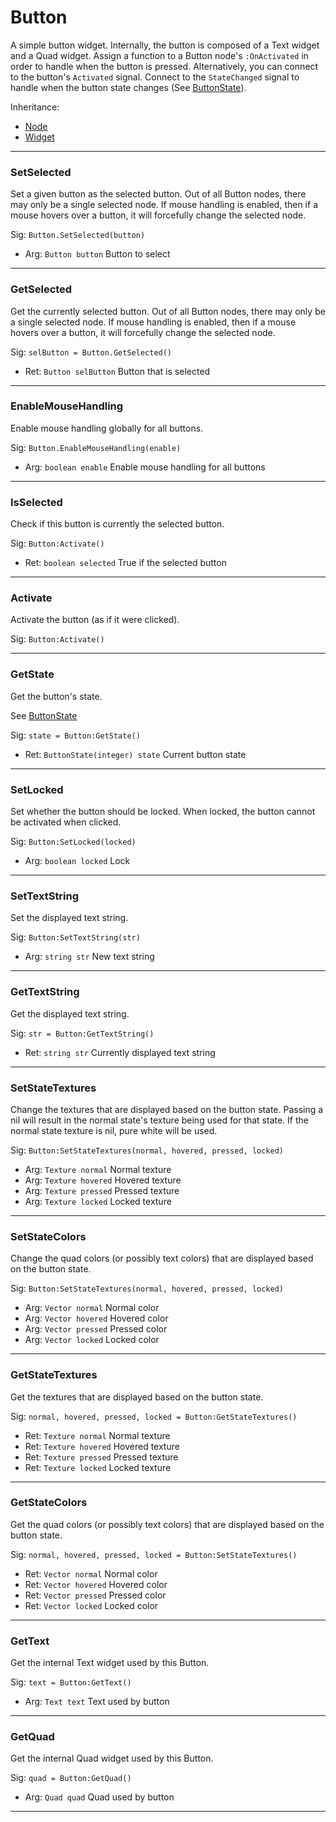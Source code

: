 # Button

A simple button widget. Internally, the button is composed of a Text widget and a Quad widget. Assign a function to a Button node's `:OnActivated` in order to handle when the button is pressed. Alternatively, you can connect to the button's `Activated` signal. Connect to the `StateChanged` signal to handle when the button state changes (See [ButtonState](../../Misc/Enums.md#buttonstate)).

Inheritance:
* [Node](../Node.md)
* [Widget](Widget.md)

---
### SetSelected
Set a given button as the selected button. Out of all Button nodes, there may only be a single selected node. If mouse handling is enabled, then if a mouse hovers over a button, it will forcefully change the selected node.

Sig: `Button.SetSelected(button)`
 - Arg: `Button button` Button to select
---
### GetSelected
Get the currently selected button. Out of all Button nodes, there may only be a single selected node. If mouse handling is enabled, then if a mouse hovers over a button, it will forcefully change the selected node.

Sig: `selButton = Button.GetSelected()`
 - Ret: `Button selButton` Button that is selected
---
### EnableMouseHandling
Enable mouse handling globally for all buttons.

Sig: `Button.EnableMouseHandling(enable)`
 - Arg: `boolean enable` Enable mouse handling for all buttons
 ---
 ### IsSelected
Check if this button is currently the selected button.

Sig: `Button:Activate()`
 - Ret: `boolean selected` True if the selected button
---
### Activate
Activate the button (as if it were clicked).

Sig: `Button:Activate()`

---
### GetState
Get the button's state.

See [ButtonState](../../Misc/Enums.md#buttonstate)

Sig: `state = Button:GetState()`
 - Ret: `ButtonState(integer) state` Current button state
---
### SetLocked
Set whether the button should be locked. When locked, the button cannot be activated when clicked.

Sig: `Button:SetLocked(locked)`
 - Arg: `boolean locked` Lock
---
### SetTextString
Set the displayed text string.

Sig: `Button:SetTextString(str)`
 - Arg: `string str` New text string
---
### GetTextString
Get the displayed text string.

Sig: `str = Button:GetTextString()`
 - Ret: `string str` Currently displayed text string
---
### SetStateTextures
Change the textures that are displayed based on the button state. Passing a nil will result in the normal state's texture being used for that state. If the normal state texture is nil, pure white will be used. 

Sig: `Button:SetStateTextures(normal, hovered, pressed, locked)`
 - Arg: `Texture normal` Normal texture
 - Arg: `Texture hovered` Hovered texture
 - Arg: `Texture pressed` Pressed texture
 - Arg: `Texture locked` Locked texture
---
### SetStateColors
Change the quad colors (or possibly text colors) that are displayed based on the button state.

Sig: `Button:SetStateTextures(normal, hovered, pressed, locked)`
 - Arg: `Vector normal` Normal color
 - Arg: `Vector hovered` Hovered color
 - Arg: `Vector pressed` Pressed color
 - Arg: `Vector locked` Locked color
---
### GetStateTextures
Get the textures that are displayed based on the button state.

Sig: `normal, hovered, pressed, locked = Button:GetStateTextures()`
 - Ret: `Texture normal` Normal texture
 - Ret: `Texture hovered` Hovered texture
 - Ret: `Texture pressed` Pressed texture
 - Ret: `Texture locked` Locked texture
---
### GetStateColors
Get the quad colors (or possibly text colors) that are displayed based on the button state.

Sig: `normal, hovered, pressed, locked = Button:SetStateTextures()`
 - Ret: `Vector normal` Normal color
 - Ret: `Vector hovered` Hovered color
 - Ret: `Vector pressed` Pressed color
 - Ret: `Vector locked` Locked color
---
### GetText
Get the internal Text widget used by this Button.

Sig: `text = Button:GetText()`
 - Arg: `Text text` Text used by button
---
### GetQuad
Get the internal Quad widget used by this Button.

Sig: `quad = Button:GetQuad()`
 - Arg: `Quad quad` Quad used by button
---
